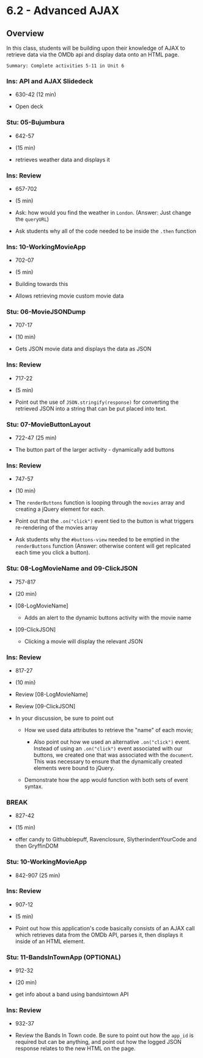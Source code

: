 # 6.2 - Advanced AJAX

## Overview

In this class, students will be building upon their knowledge of AJAX to retrieve data via the OMDb api and display data onto an HTML page.

`Summary: Complete activities 5-11 in Unit 6`

### Ins: API and AJAX Slidedeck

- 630-42 (12 min)

- Open deck

### Stu: 05-Bujumbura

- 642-57

- (15 min)

- retrieves weather data and displays it

### Ins: Review

- 657-702

 - (5 min)

  - Ask: how would you find the weather in `London`. (Answer: Just change the `queryURL`)

- Ask students why all of the code needed to be inside the `.then` function

### Ins: 10-WorkingMovieApp

- 702-07

 - (5 min)

- Building towards this

- Allows retrieving movie custom movie data

### Stu: 06-MovieJSONDump

- 707-17

 - (10 min)

- Gets JSON movie data and displays the data as JSON

### Ins: Review

- 717-22

 - (5 min)

  - Point out the use of `JSON.stringify(response)` for converting the retrieved JSON into a string that can be put placed into text.

### Stu: 07-MovieButtonLayout

- 722-47 (25 min)

- The button part of the larger activity - dynamically add buttons

### Ins: Review

- 747-57

 - (10 min)

  - The `renderButtons` function is looping through the `movies` array and creating a jQuery element for each.

  - Point out that the `.on("click")` event tied to the button is what triggers re-rendering of the movies array

  - Ask students why the `#buttons-view` needed to be emptied in the `renderButtons` function (Answer: otherwise content will get replicated each time you click a button).

### Stu: 08-LogMovieName and 09-ClickJSON

- 757-817 

- (20 min)

- [08-LogMovieName]

  - Adds an alert to the dynamic buttons activity with the movie name

- [09-ClickJSON]

  - Clicking a movie will display the relevant JSON

### Ins: Review

- 817-27

 - (10 min)

* Review [08-LogMovieName]

* Review [09-ClickJSON]

* In your discussion, be sure to point out

  - How we used data attributes to retrieve the "name" of each movie;

    - Also point out how we used an alternative `.on("click")` event. Instead of using an `.on("click")` event associated with our buttons, we created one that was associated with the `document`. This was necessary to ensure that the dynamically created elements were bound to jQuery.

  - Demonstrate how the app would function with both sets of event syntax.

### BREAK

- 827-42

- (15 min)

- offer candy to Githubblepuff, Ravenclosure, SlytherindentYourCode and then GryffinDOM

### Stu: 10-WorkingMovieApp

- 842-907 (25 min)

### Ins: Review

- 907-12

 - (5 min)

* Point out how this application's code basically consists of an AJAX call which retrieves data from the OMDb API, parses it, then displays it inside of an HTML element.

### Stu: 11-BandsInTownApp (OPTIONAL)

- 912-32 

- (20 min)

- get info about a band using bandsintown API

### Ins: Review

- 932-37

- Review the Bands In Town code. Be sure to point out how the `app_id` is required but can be anything, and point out how the logged JSON response relates to the new HTML on the page.
